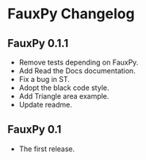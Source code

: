 # FauxPy Changelog

## FauxPy 0.1.1

- Remove tests depending on FauxPy.
- Add Read the Docs documentation.
- Fix a bug in ST.
- Adopt the black code style.
- Add Triangle area example.
- Update readme.

## FauxPy 0.1

- The first release.
